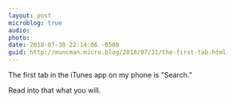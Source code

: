 ```yaml
---
layout: post
microblog: true
audio: 
photo: 
date: 2018-07-30 22:14:06 -0500
guid: http://muncman.micro.blog/2018/07/31/the-first-tab.html
---
```

The first tab in the iTunes app on my phone is "Search.” 

Read into that what you will. 
